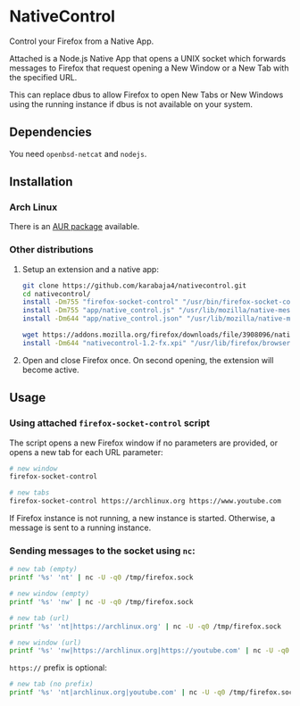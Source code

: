 # NativeControl

Control your Firefox from a Native App.

Attached is a Node.js Native App that opens a UNIX socket which forwards messages to Firefox that request opening a New Window or a New Tab with the specified URL.

This can replace dbus to allow Firefox to open New Tabs or New Windows using the running instance if dbus is not available on your system.

## Dependencies

You need `openbsd-netcat` and `nodejs`.

## Installation

### Arch Linux

There is an [AUR package](https://aur.archlinux.org/packages/firefox-socket-control-git) available.

### Other distributions

1. Setup an extension and a native app:
   ```bash
   git clone https://github.com/karabaja4/nativecontrol.git
   cd nativecontrol/
   install -Dm755 "firefox-socket-control" "/usr/bin/firefox-socket-control"
   install -Dm755 "app/native_control.js" "/usr/lib/mozilla/native-messaging-hosts/native_control.js"
   install -Dm644 "app/native_control.json" "/usr/lib/mozilla/native-messaging-hosts/native_control.json"

   wget https://addons.mozilla.org/firefox/downloads/file/3908096/nativecontrol-1.2-fx.xpi
   install -Dm644 "nativecontrol-1.2-fx.xpi" "/usr/lib/firefox/browser/extensions/native_control@karabaja4.xpi"
   ```

2. Open and close Firefox once. On second opening, the extension will become active.

## Usage

### Using attached `firefox-socket-control` script

The script opens a new Firefox window if no parameters are provided, or opens a new tab for each URL parameter:

```bash
# new window
firefox-socket-control

# new tabs
firefox-socket-control https://archlinux.org https://www.youtube.com
```

If Firefox instance is not running, a new instance is started. Otherwise, a message is sent to a running instance.

### Sending messages to the socket using `nc`:

   ```bash
   # new tab (empty)
   printf '%s' 'nt' | nc -U -q0 /tmp/firefox.sock

   # new window (empty)
   printf '%s' 'nw' | nc -U -q0 /tmp/firefox.sock

   # new tab (url)
   printf '%s' 'nt|https://archlinux.org' | nc -U -q0 /tmp/firefox.sock

   # new window (url)
   printf '%s' 'nw|https://archlinux.org|https://youtube.com' | nc -U -q0 /tmp/firefox.sock
   ```
   `https://` prefix is optional:

   ```bash
   # new tab (no prefix)
   printf '%s' 'nt|archlinux.org|youtube.com' | nc -U -q0 /tmp/firefox.sock
   ```